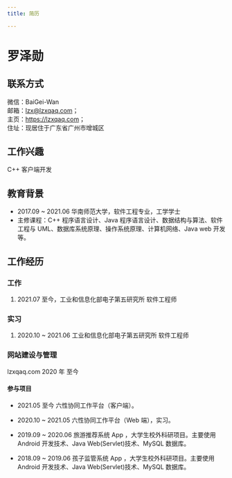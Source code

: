 ```yaml
---
title: 简历

---
```



# 罗泽勋

## 联系方式
微信：BaiGei-Wan  
邮箱：lzx@lzxqaq.com；  
主页：<https://lzxqaq.com>；  
住址：现居住于广东省广州市增城区

## 工作兴趣

C++ 客户端开发

## 教育背景

- 2017.09 ~ 2021.06 华南师范大学，软件工程专业，工学学士  
- 主修课程：C++ 程序语言设计、Java 程序语言设计、数据结构与算法、软件工程与 UML、数据库系统原理、操作系统原理、计算机网络、Java web 开发等。
## 工作经历

### 工作

1. 2021.07 至今，工业和信息化部电子第五研究所 软件工程师

### 实习

1. 2020.10 ~ 2021.06 工业和信息化部电子第五研究所 软件工程师


### 网站建设与管理

lzxqaq.com 2020 年 至今

#### 参与项目

- 2021.05 至今 六性协同工作平台（客户端）。

- 2020.10 ~ 2021.05  六性协同工作平台（Web 端），实习。

- 2019.09 ~ 2020.06 旅游推荐系统 App ，大学生校外科研项目。主要使用 Android 开发技术、Java Web(Servlet)技术、MySQL 数据库。

- 2018.09 ~ 2019.06 孩子监管系统 App ，大学生校外科研项目。主要使用 Android 开发技术、Java Web(Servlet)技术、MySQL 数据库。

<!-- ## 核心能力

### 专业技能

- 熟悉 C++、Qt、Java 开发；
- 熟悉 Linux 环境开发。
- 熟悉 SQLServer数据库、MySQL 数据库
- 熟悉常用数据结构和算法、设计模式、网络编程
- 熟悉面对对象编程、多线程编程
### 基础素养

- 具备良好的分析解决问题能力  
- 具备良好的沟通能力和优秀的团队协作能力
- 具备从事软件工程工作所需的数学、以及应用数学基础解决实际问题的能力
- 具备宽广的国际视野、跨领域学习、以及适应发展的可持续自我学习能力 -->
